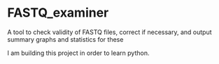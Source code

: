# FASTQ_examiner
A tool to check validity of FASTQ files, correct if necessary, and output summary graphs and statistics for these

I am building this project in order to learn python.
